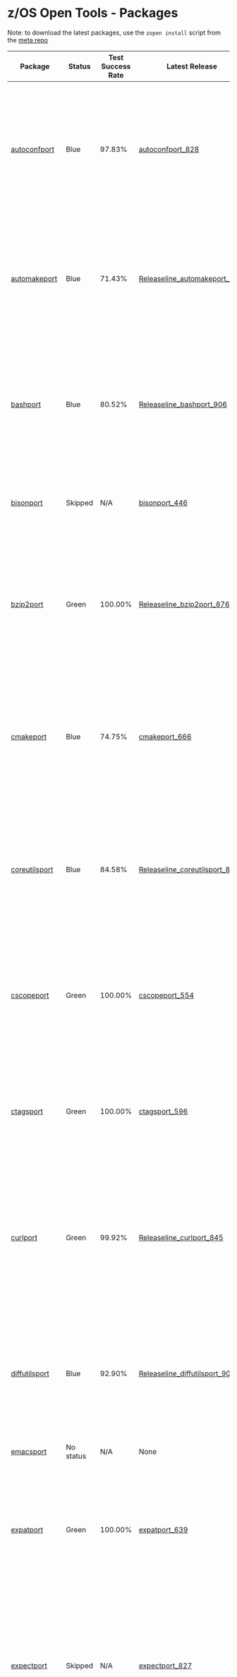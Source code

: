 # z/OS Open Tools - Packages

Note: to download the latest packages, use the `zopen install` script from the [meta repo](https://github.com/ZOSOpenTools/meta)

| Package | Status | Test Success Rate | Latest Release | Description |
|---|---|---|---|---|
| [autoconfport](https://github.com/ZOSOpenTools/autoconfport)|Blue|97.83%| [autoconfport_828](https://github.com/ZOSOpenTools/autoconfport/releases/tag/autoconfport_828)| Autoconf is an extensible package of M4 macros that produce shell scripts to automatically configure software source code packages.<br /><b>Test Status:</b> Blue (586 tests pass out of 599 tests - 97.83% success rate)<br /><b>Runtime Dependencies:</b> No dependencies<br /><b>Build Dependencies:</b> autoconf automake curl git gzip m4 make perl tar texinfo zlib<br /><br /><b>Command to download and install on z/OS (if you have curl)</b> <pre>curl -o autoconf-2.71.20230327_202120.zos.pax.Z -L https://github.com/ZOSOpenTools/autoconfport/releases/download/autoconfport_828/autoconf-2.71.20230327_202120.zos.pax.Z && pax -rf autoconf-2.71.20230327_202120.zos.pax.Z && cd autoconf-2.71 && . ./.env</pre><br /><b>Or use:</b> <pre>zopen install autoconf</pre>
| [automakeport](https://github.com/ZOSOpenTools/automakeport)|Blue|71.43%| [Releaseline_automakeport_894](https://github.com/ZOSOpenTools/automakeport/releases/tag/Releaseline_automakeport_894)| GNU Automake is a tool for automatically generating Makefile.in files compliant with the GNU Coding Standards.<br /><b>Test Status:</b> Blue (5 tests pass out of 7 tests - 71.43% success rate)<br /><b>Runtime Dependencies:</b> No dependencies<br /><b>Build Dependencies:</b> autoconf coreutils curl gawk git gzip help2man m4 make perl tar<br /><br /><b>Command to download and install on z/OS (if you have curl)</b> <pre>curl -o automake-1.16.5.20230410_201813.zos.pax.Z -L https://github.com/ZOSOpenTools/automakeport/releases/download/Releaseline_automakeport_894/automake-1.16.5.20230410_201813.zos.pax.Z && pax -rf automake-1.16.5.20230410_201813.zos.pax.Z && cd automake-1.16.5 && . ./.env</pre><br /><b>Or use:</b> <pre>zopen install automake</pre>
| [bashport](https://github.com/ZOSOpenTools/bashport)|Blue|80.52%| [Releaseline_bashport_906](https://github.com/ZOSOpenTools/bashport/releases/tag/Releaseline_bashport_906)| Bash is the GNU Projects the Bourne Again SHell<br /><b>Test Status:</b> Blue (62 tests pass out of 77 tests - 80.52% success rate)<br /><b>Runtime Dependencies:</b> No dependencies<br /><b>Build Dependencies:</b> coreutils curl diffutils git gzip make ncurses sed tar zoslib<br /><br /><b>Command to download and install on z/OS (if you have curl)</b> <pre>curl -o bash-5.2.15.20230416_201300.zos.pax.Z -L https://github.com/ZOSOpenTools/bashport/releases/download/Releaseline_bashport_906/bash-5.2.15.20230416_201300.zos.pax.Z && pax -rf bash-5.2.15.20230416_201300.zos.pax.Z && cd bash-5.2.15 && . ./.env</pre><br /><b>Or use:</b> <pre>zopen install bash</pre>
| [bisonport](https://github.com/ZOSOpenTools/bisonport)|Skipped| N/A| [bisonport_446](https://github.com/ZOSOpenTools/bisonport/releases/tag/bisonport_446)| Bison is a general-purpose parser generator that converts an annotated context-free grammar into a deterministic LR or generalized LR (GLR) parser.<br /><b>Test Status:</b> Skipped (tests skipped)<br /><b>Command to download and install on z/OS:</b> <pre>pax -rf <(curl -o - -L https://github.com/ZOSOpenTools/bisonport/releases/download/bisonport_446/bison-3.8.20230201_123348.zos.pax.Z) && cd bison-3.8.20230201_123348.zos && . ./.env</pre>
| [bzip2port](https://github.com/ZOSOpenTools/bzip2port)|Green|100.00%| [Releaseline_bzip2port_876](https://github.com/ZOSOpenTools/bzip2port/releases/tag/Releaseline_bzip2port_876)| The bzip2 compression program.<br /><b>Test Status:</b> Green (6 tests pass out of 6 tests - 100.00% success rate)<br /><b>Runtime Dependencies:</b> No dependencies<br /><b>Build Dependencies:</b> curl git gzip make tar zoslib<br /><br /><b>Command to download and install on z/OS (if you have curl)</b> <pre>curl -o bzip2-1.0.8.20230409_213829.zos.pax.Z -L https://github.com/ZOSOpenTools/bzip2port/releases/download/Releaseline_bzip2port_876/bzip2-1.0.8.20230409_213829.zos.pax.Z && pax -rf bzip2-1.0.8.20230409_213829.zos.pax.Z && cd bzip2-1.0.8 && . ./.env</pre><br /><b>Or use:</b> <pre>zopen install bzip2</pre>
| [cmakeport](https://github.com/ZOSOpenTools/cmakeport)|Blue|74.75%| [cmakeport_666](https://github.com/ZOSOpenTools/cmakeport/releases/tag/cmakeport_666)| CMake is used to control the software compilation process using simple platform and compiler independent configuration files, and generate native makefiles.<br /><b>Test Status:</b> Blue (447 tests pass out of 598 tests - 74.75% success rate)<br /><b>Runtime Dependencies:</b> No dependencies<br /><b>Build Dependencies:</b> git make<br /><br /><b>Command to download and install on z/OS (if you have curl)</b> <pre>curl -o CMake-heads.v3.24.2.20230301_161451.zos.pax.Z -L https://github.com/ZOSOpenTools/cmakeport/releases/download/cmakeport_666/CMake-heads.v3.24.2.20230301_161451.zos.pax.Z && pax -rf CMake-heads.v3.24.2.20230301_161451.zos.pax.Z && cd CMake-heads.v3.24.2 && . ./.env</pre><br /><b>Or use:</b> <pre>zopen install cmake</pre>
| [coreutilsport](https://github.com/ZOSOpenTools/coreutilsport)|Blue|84.58%| [Releaseline_coreutilsport_889](https://github.com/ZOSOpenTools/coreutilsport/releases/tag/Releaseline_coreutilsport_889)| The GNU Core Utilities are the basic file, shell and text manipulation utilities of the GNU operating system.<br /><b>Test Status:</b> Blue (384 tests pass out of 454 tests - 84.58% success rate)<br /><b>Runtime Dependencies:</b> No dependencies<br /><b>Build Dependencies:</b> autoconf automake curl diffutils gettext git gzip m4 make perl sed tar zoslib<br /><br /><b>Command to download and install on z/OS (if you have curl)</b> <pre>curl -o coreutils-9.1.20230410_000800.zos.pax.Z -L https://github.com/ZOSOpenTools/coreutilsport/releases/download/Releaseline_coreutilsport_889/coreutils-9.1.20230410_000800.zos.pax.Z && pax -rf coreutils-9.1.20230410_000800.zos.pax.Z && cd coreutils-9.1 && . ./.env</pre><br /><b>Or use:</b> <pre>zopen install coreutils</pre>
| [cscopeport](https://github.com/ZOSOpenTools/cscopeport)|Green|100.00%| [cscopeport_554](https://github.com/ZOSOpenTools/cscopeport/releases/tag/cscopeport_554)| cscope<br /><b>Test Status:</b> Green (1 tests pass out of 1 tests - 100.00% success rate)<br /><b>Runtime Dependencies:</b> No dependencies<br /><b>Build Dependencies:</b> curl flex git gzip make ncurses tar zoslib<br /><br /><b>Command to download and install on z/OS (if you have bash and curl)</b> <pre>pax -rf <(curl -o - -L https://github.com/ZOSOpenTools/cscopeport/releases/download/cscopeport_554/cscope-15.9.20230215_191427.zos.pax.Z) && cd cscope-15.9.zos && . ./.env</pre><br /><b>Or use:</b> <pre>zopen install cscope</pre>
| [ctagsport](https://github.com/ZOSOpenTools/ctagsport)|Green|100.00%| [ctagsport_596](https://github.com/ZOSOpenTools/ctagsport/releases/tag/ctagsport_596)| ctags generates an index (or tag) file of language objects found in source files for programming languages.<br /><b>Test Status:</b> Green (1 tests pass out of 1 tests - 100.00% success rate)<br /><b>Runtime Dependencies:</b> No dependencies<br /><b>Build Dependencies:</b> curl git gzip make tar<br /><br /><b>Command to download and install on z/OS (if you have bash and curl)</b> <pre>pax -rf <(curl -o - -L https://github.com/ZOSOpenTools/ctagsport/releases/download/ctagsport_596/ctags-5.8.20230218_013956.zos.pax.Z) && cd ctags-5.8 && . ./.env</pre><br /><b>Or use:</b> <pre>zopen install ctags</pre>
| [curlport](https://github.com/ZOSOpenTools/curlport)|Green|99.92%| [Releaseline_curlport_845](https://github.com/ZOSOpenTools/curlport/releases/tag/Releaseline_curlport_845)| curl is used in command lines or scripts to transfer data.<br /><b>Test Status:</b> Green (1223 tests pass out of 1224 tests - 99.92% success rate)<br /><b>Runtime Dependencies:</b> No dependencies<br /><b>Build Dependencies:</b> autoconf curl gawk git gzip m4 make openssl perl tar zlib zoslib<br /><br /><b>Command to download and install on z/OS (if you have curl)</b> <pre>curl -o curl-7.88.1.20230402_201508.zos.pax.Z -L https://github.com/ZOSOpenTools/curlport/releases/download/Releaseline_curlport_845/curl-7.88.1.20230402_201508.zos.pax.Z && pax -rf curl-7.88.1.20230402_201508.zos.pax.Z && cd curl-7.88.1 && . ./.env</pre><br /><b>Or use:</b> <pre>zopen install curl</pre>
| [diffutilsport](https://github.com/ZOSOpenTools/diffutilsport)|Blue|92.90%| [Releaseline_diffutilsport_909](https://github.com/ZOSOpenTools/diffutilsport/releases/tag/Releaseline_diffutilsport_909)| GNU Diffutils is a package of several programs related to finding differences between files.<br /><b>Test Status:</b> Blue (144 tests pass out of 155 tests - 92.90% success rate)<br /><b>Runtime Dependencies:</b> No dependencies<br /><b>Build Dependencies:</b> curl git make tar xz zoslib<br /><br /><b>Command to download and install on z/OS (if you have curl)</b> <pre>curl -o diffutils-3.8.20230416_223305.zos.pax.Z -L https://github.com/ZOSOpenTools/diffutilsport/releases/download/Releaseline_diffutilsport_909/diffutils-3.8.20230416_223305.zos.pax.Z && pax -rf diffutils-3.8.20230416_223305.zos.pax.Z && cd diffutils-3.8 && . ./.env</pre><br /><b>Or use:</b> <pre>zopen install diffutils</pre>
| [emacsport](https://github.com/ZOSOpenTools/emacsport)| No status| N/A| None | |
| [expatport](https://github.com/ZOSOpenTools/expatport)|Green|100.00%| [expatport_639](https://github.com/ZOSOpenTools/expatport/releases/tag/expatport_639)| expat description<br /><b>Test Status:</b> Green (2 tests pass out of 2 tests - 100.00% success rate)<br /><b>Runtime Dependencies:</b> No dependencies<br /><b>Build Dependencies:</b> bash coreutils curl git gzip make tar zoslib<br /><br /><b>Command to download and install on z/OS (if you have curl)</b> <pre>curl -o expat-2.4.9.20230223_142046.zos.pax.Z -L https://github.com/ZOSOpenTools/expatport/releases/download/expatport_639/expat-2.4.9.20230223_142046.zos.pax.Z && pax -rf expat-2.4.9.20230223_142046.zos.pax.Z && cd expat-2.4.9 && . ./.env</pre><br /><b>Or use:</b> <pre>zopen install expat</pre>
| [expectport](https://github.com/ZOSOpenTools/expectport)|Skipped| N/A| [expectport_827](https://github.com/ZOSOpenTools/expectport/releases/tag/expectport_827)| Expect is a tool for automating interactive applications such as telnet, ftp, passwd, fsck, rlogin, tip, etc<br /><b>Test Status:</b> Skipped (tests skipped)<br /><b>Runtime Dependencies:</b> tcl<br /><b>Build Dependencies:</b> curl git gzip make tar tcl zoslib<br /><br /><b>Command to download and install on z/OS (if you have curl)</b> <pre>curl -o expect-5.45.4.20230327_232928.zos.pax.Z -L https://github.com/ZOSOpenTools/expectport/releases/download/expectport_827/expect-5.45.4.20230327_232928.zos.pax.Z && pax -rf expect-5.45.4.20230327_232928.zos.pax.Z && cd expect-5.45.4 && . ./.env</pre><br /><b>Or use:</b> <pre>zopen install expect</pre>
| [findutilsport](https://github.com/ZOSOpenTools/findutilsport)|Blue|50.00%| [Releaseline_findutilsport_877](https://github.com/ZOSOpenTools/findutilsport/releases/tag/Releaseline_findutilsport_877)| The GNU Find Utilities are the basic directory searching utilities of the GNU operating system.<br /><b>Test Status:</b> Blue (1 tests pass out of 2 tests - 50.00% success rate)<br /><b>Runtime Dependencies:</b> No dependencies<br /><b>Build Dependencies:</b> curl git make tar xz zoslib<br /><br /><b>Command to download and install on z/OS (if you have curl)</b> <pre>curl -o findutils-4.9.0.20230409_205151.zos.pax.Z -L https://github.com/ZOSOpenTools/findutilsport/releases/download/Releaseline_findutilsport_877/findutils-4.9.0.20230409_205151.zos.pax.Z && pax -rf findutils-4.9.0.20230409_205151.zos.pax.Z && cd findutils-4.9.0 && . ./.env</pre><br /><b>Or use:</b> <pre>zopen install findutils</pre>
| [flexport](https://github.com/ZOSOpenTools/flexport)|Green|100.00%| [flexport_692](https://github.com/ZOSOpenTools/flexport/releases/tag/flexport_692)| a fast lexical analyzer<br /><b>Test Status:</b> Green (110 tests pass out of 110 tests - 100.00% success rate)<br /><b>Runtime Dependencies:</b> No dependencies<br /><b>Build Dependencies:</b> bash coreutils curl diffutils getopt git gzip m4 make tar zoslib<br /><br /><b>Command to download and install on z/OS (if you have curl)</b> <pre>curl -o flex-2.6.4.20230306_184053.zos.pax.Z -L https://github.com/ZOSOpenTools/flexport/releases/download/flexport_692/flex-2.6.4.20230306_184053.zos.pax.Z && pax -rf flex-2.6.4.20230306_184053.zos.pax.Z && cd flex-2.6.4 && . ./.env</pre><br /><b>Or use:</b> <pre>zopen install flex</pre>
| [fzfport](https://github.com/ZOSOpenTools/fzfport)| No status| N/A| None | |
| [gawkport](https://github.com/ZOSOpenTools/gawkport)|Blue|93.11%| [Releaseline_gawkport_907](https://github.com/ZOSOpenTools/gawkport/releases/tag/Releaseline_gawkport_907)| The gawk utility interprets a special-purpose programming language that makes it possible to handle simple data-reformatting jobs with just a few lines of code.<br /><b>Test Status:</b> Blue (554 tests pass out of 595 tests - 93.11% success rate)<br /><b>Runtime Dependencies:</b> No dependencies<br /><b>Build Dependencies:</b> curl diffutils git gzip make tar zoslib<br /><br /><b>Command to download and install on z/OS (if you have curl)</b> <pre>curl -o gawk-5.1.1.20230416_213202.zos.pax.Z -L https://github.com/ZOSOpenTools/gawkport/releases/download/Releaseline_gawkport_907/gawk-5.1.1.20230416_213202.zos.pax.Z && pax -rf gawk-5.1.1.20230416_213202.zos.pax.Z && cd gawk-5.1.1 && . ./.env</pre><br /><b>Or use:</b> <pre>zopen install gawk</pre>
| [gdbmport](https://github.com/ZOSOpenTools/gdbmport)|Green|100.00%| [Releaseline_gdbmport_898](https://github.com/ZOSOpenTools/gdbmport/releases/tag/Releaseline_gdbmport_898)| GNU dbm is a set of database routines that use extendible hashing and works similar to the standard UNIX dbm routines.<br /><b>Test Status:</b> Green (1 tests pass out of 1 tests - 100.00% success rate)<br /><b>Runtime Dependencies:</b> No dependencies<br /><b>Build Dependencies:</b> coreutils git libtool make zoslib<br /><br /><b>Command to download and install on z/OS (if you have curl)</b> <pre>curl -o libgdbm-master.20230411_000933.zos.pax.Z -L https://github.com/ZOSOpenTools/gdbmport/releases/download/Releaseline_gdbmport_898/libgdbm-master.20230411_000933.zos.pax.Z && pax -rf libgdbm-master.20230411_000933.zos.pax.Z && cd libgdbm-master && . ./.env</pre><br /><b>Or use:</b> <pre>zopen install gdbm</pre>
| [getoptport](https://github.com/ZOSOpenTools/getoptport)|Blue|52.17%| [getoptport_517](https://github.com/ZOSOpenTools/getoptport/releases/tag/getoptport_517)| An options parser<br /><b>Test Status:</b> Blue (12 tests pass out of 23 tests - 52.17% success rate)<br /><b>Runtime Dependencies:</b> No dependencies<br /><b>Build Dependencies:</b> coreutils curl diffutils gettext git gzip make tar zoslib<br /><br /><b>Command to download and install on z/OS:</b> <pre>pax -rf <(curl -o - -L https://github.com/ZOSOpenTools/getoptport/releases/download/getoptport_517/getopt-1.1.6.20230210_145444.zos.pax.Z) && cd getopt-1.1.6.20230210_145444.zos && . ./.env</pre><br /><b>Or use:</b> <pre>zopen install getopt</pre>
| [gettextport](https://github.com/ZOSOpenTools/gettextport)|Blue|82.47%| [Releaseline_gettextport_902](https://github.com/ZOSOpenTools/gettextport/releases/tag/Releaseline_gettextport_902)| gettext is an internationalization and localization system commonly used for writing multilingual programs on Unix-like computer operating systems.<br /><b>Test Status:</b> Blue (367 tests pass out of 445 tests - 82.47% success rate)<br /><b>Runtime Dependencies:</b> No dependencies<br /><b>Build Dependencies:</b> autoconf automake coreutils curl git gzip m4 make ncurses perl tar zoslib<br /><br /><b>Command to download and install on z/OS (if you have curl)</b> <pre>curl -o gettext-0.21.20230411_002621.zos.pax.Z -L https://github.com/ZOSOpenTools/gettextport/releases/download/Releaseline_gettextport_902/gettext-0.21.20230411_002621.zos.pax.Z && pax -rf gettext-0.21.20230411_002621.zos.pax.Z && cd gettext-0.21 && . ./.env</pre><br /><b>Or use:</b> <pre>zopen install gettext</pre>
| [gitport](https://github.com/ZOSOpenTools/gitport)|Blue|96.70%| [Releaseline_gitport_891](https://github.com/ZOSOpenTools/gitport/releases/tag/Releaseline_gitport_891)| git description<br /><b>Test Status:</b> Blue (88 tests pass out of 91 tests - 96.70% success rate)<br /><b>Runtime Dependencies:</b> bash less ncurses perl<br /><b>Build Dependencies:</b> autoconf automake bash coreutils curl diffutils expat gettext git gzip help2man libpcre m4 make ncurses openssl perl sed tar texinfo xz zlib zoslib<br /><br /><b>Command to download and install on z/OS (if you have curl)</b> <pre>curl -o git-2.39.2.20230410_075521.zos.pax.Z -L https://github.com/ZOSOpenTools/gitport/releases/download/Releaseline_gitport_891/git-2.39.2.20230410_075521.zos.pax.Z && pax -rf git-2.39.2.20230410_075521.zos.pax.Z && cd git-2.39.2 && . ./.env</pre><br /><b>Or use:</b> <pre>zopen install git</pre>
| [gnulibport](https://github.com/ZOSOpenTools/gnulibport)|Green|100.00%| [gnulibport_668](https://github.com/ZOSOpenTools/gnulibport/releases/tag/gnulibport_668)| Gnulib is a central location for common GNU code, intended to be shared among GNU packages.<br /><b>Test Status:</b> Green (1 tests pass out of 1 tests - 100.00% success rate)<br /><b>Runtime Dependencies:</b> No dependencies<br /><b>Build Dependencies:</b> autoconf automake coreutils curl diffutils findutils git grep m4 make perl<br /><br /><b>Command to download and install on z/OS (if you have curl)</b> <pre>curl -o gnulib-master.20230302_204906.zos.pax.Z -L https://github.com/ZOSOpenTools/gnulibport/releases/download/gnulibport_668/gnulib-master.20230302_204906.zos.pax.Z && pax -rf gnulib-master.20230302_204906.zos.pax.Z && cd gnulib-master && . ./.env</pre><br /><b>Or use:</b> <pre>zopen install gnulib</pre>
| [gperfport](https://github.com/ZOSOpenTools/gperfport)|Green|100.00%| [Releaseline_gperfport_900](https://github.com/ZOSOpenTools/gperfport/releases/tag/Releaseline_gperfport_900)| GNU gperf is a tool which generates perfect hash functions.<br /><b>Test Status:</b> Green (23 tests pass out of 23 tests - 100.00% success rate)<br /><b>Runtime Dependencies:</b> No dependencies<br /><b>Build Dependencies:</b> curl git gzip make tar zoslib<br /><br /><b>Command to download and install on z/OS (if you have curl)</b> <pre>curl -o gperf-3.1.20230411_084214.zos.pax.Z -L https://github.com/ZOSOpenTools/gperfport/releases/download/Releaseline_gperfport_900/gperf-3.1.20230411_084214.zos.pax.Z && pax -rf gperf-3.1.20230411_084214.zos.pax.Z && cd gperf-3.1 && . ./.env</pre><br /><b>Or use:</b> <pre>zopen install gperf</pre>
| [grepport](https://github.com/ZOSOpenTools/grepport)|Blue|94.21%| [Releaseline_grepport_883](https://github.com/ZOSOpenTools/grepport/releases/tag/Releaseline_grepport_883)| Grep searches one or more input files for lines containing a match to a specified pattern. By default, Grep outputs the matching lines.<br /><b>Test Status:</b> Blue (114 tests pass out of 121 tests - 94.21% success rate)<br /><b>Runtime Dependencies:</b> No dependencies<br /><b>Build Dependencies:</b> coreutils curl diffutils findutils git gzip make tar zoslib<br /><br /><b>Command to download and install on z/OS (if you have curl)</b> <pre>curl -o grep-3.8.20230410_001927.zos.pax.Z -L https://github.com/ZOSOpenTools/grepport/releases/download/Releaseline_grepport_883/grep-3.8.20230410_001927.zos.pax.Z && pax -rf grep-3.8.20230410_001927.zos.pax.Z && cd grep-3.8 && . ./.env</pre><br /><b>Or use:</b> <pre>zopen install grep</pre>
| [groffport](https://github.com/ZOSOpenTools/groffport)|Green|100.00%| [Releaseline_groffport_896](https://github.com/ZOSOpenTools/groffport/releases/tag/Releaseline_groffport_896)| Typesetting library<br /><b>Test Status:</b> Green (2 tests pass out of 2 tests - 100.00% success rate)<br /><b>Runtime Dependencies:</b> No dependencies<br /><b>Build Dependencies:</b> coreutils curl diffutils git gzip m4 make perl sed tar texinfo zoslib<br /><br /><b>Command to download and install on z/OS (if you have curl)</b> <pre>curl -o groff-1.22.4.20230410_232016.zos.pax.Z -L https://github.com/ZOSOpenTools/groffport/releases/download/Releaseline_groffport_896/groff-1.22.4.20230410_232016.zos.pax.Z && pax -rf groff-1.22.4.20230410_232016.zos.pax.Z && cd groff-1.22.4 && . ./.env</pre><br /><b>Or use:</b> <pre>zopen install groff</pre>
| [gzipport](https://github.com/ZOSOpenTools/gzipport)|Blue|76.00%| [Releaseline_gzipport_887](https://github.com/ZOSOpenTools/gzipport/releases/tag/Releaseline_gzipport_887)| gzip is a file format and a software application used for file compression and decompression.<br /><b>Test Status:</b> Blue (19 tests pass out of 25 tests - 76.00% success rate)<br /><b>Runtime Dependencies:</b> No dependencies<br /><b>Build Dependencies:</b> coreutils curl gawk git m4 make tar xz zoslib<br /><br /><b>Command to download and install on z/OS (if you have curl)</b> <pre>curl -o gzip-1.12.20230410_060430.zos.pax.Z -L https://github.com/ZOSOpenTools/gzipport/releases/download/Releaseline_gzipport_887/gzip-1.12.20230410_060430.zos.pax.Z && pax -rf gzip-1.12.20230410_060430.zos.pax.Z && cd gzip-1.12 && . ./.env</pre><br /><b>Or use:</b> <pre>zopen install gzip</pre>
| [helloport](https://github.com/ZOSOpenTools/helloport)|Green|100.00%| [helloport_831](https://github.com/ZOSOpenTools/helloport/releases/tag/helloport_831)| The GNU Hello program produces a familiar, friendly greeting.<br /><b>Test Status:</b> Green (5 tests pass out of 5 tests - 100.00% success rate)<br /><b>Runtime Dependencies:</b> No dependencies<br /><b>Build Dependencies:</b> autoconf automake coreutils curl gettext git gperf gzip help2man libtool m4 make perl tar texinfo wget zoslib<br /><br /><b>Command to download and install on z/OS (if you have curl)</b> <pre>curl -o hello-master.20230328_162636.zos.pax.Z -L https://github.com/ZOSOpenTools/helloport/releases/download/helloport_831/hello-master.20230328_162636.zos.pax.Z && pax -rf hello-master.20230328_162636.zos.pax.Z && cd hello-master && . ./.env</pre><br /><b>Or use:</b> <pre>zopen install hello</pre>
| [help2manport](https://github.com/ZOSOpenTools/help2manport)|Green|100.00%| [Releaseline_help2manport_893](https://github.com/ZOSOpenTools/help2manport/releases/tag/Releaseline_help2manport_893)| help2man is a tool for automatically generating simple manual pages from program output.<br /><b>Test Status:</b> Green (1 tests pass out of 1 tests - 100.00% success rate)<br /><b>Runtime Dependencies:</b> No dependencies<br /><b>Build Dependencies:</b> autoconf curl git m4 make perl tar xz<br /><br /><b>Command to download and install on z/OS (if you have curl)</b> <pre>curl -o help2man-1.49.2.20230410_201306.zos.pax.Z -L https://github.com/ZOSOpenTools/help2manport/releases/download/Releaseline_help2manport_893/help2man-1.49.2.20230410_201306.zos.pax.Z && pax -rf help2man-1.49.2.20230410_201306.zos.pax.Z && cd help2man-1.49.2 && . ./.env</pre><br /><b>Or use:</b> <pre>zopen install help2man</pre>
| [htopport](https://github.com/ZOSOpenTools/htopport)| No status| N/A| None | |
| [jqport](https://github.com/ZOSOpenTools/jqport)|Blue|57.14%| [Releaseline_jqport_908](https://github.com/ZOSOpenTools/jqport/releases/tag/Releaseline_jqport_908)| a lightweight and flexible command-line JSON processor.<br /><b>Test Status:</b> Blue (4 tests pass out of 7 tests - 57.14% success rate)<br /><b>Runtime Dependencies:</b> No dependencies<br /><b>Build Dependencies:</b> coreutils curl git gzip make tar zoslib<br /><br /><b>Command to download and install on z/OS (if you have curl)</b> <pre>curl -o jq-1.6.20230416_215642.zos.pax.Z -L https://github.com/ZOSOpenTools/jqport/releases/download/Releaseline_jqport_908/jq-1.6.20230416_215642.zos.pax.Z && pax -rf jq-1.6.20230416_215642.zos.pax.Z && cd jq-1.6 && . ./.env</pre><br /><b>Or use:</b> <pre>zopen install jq</pre>
| [lessport](https://github.com/ZOSOpenTools/lessport)|Green|100.00%| [Releaseline_lessport_878](https://github.com/ZOSOpenTools/lessport/releases/tag/Releaseline_lessport_878)| The less terminal pager program.<br /><b>Test Status:</b> Green (1 tests pass out of 1 tests - 100.00% success rate)<br /><b>Runtime Dependencies:</b> No dependencies<br /><b>Build Dependencies:</b> curl git gzip make ncurses tar zoslib<br /><br /><b>Command to download and install on z/OS (if you have curl)</b> <pre>curl -o less-608.20230409_214133.zos.pax.Z -L https://github.com/ZOSOpenTools/lessport/releases/download/Releaseline_lessport_878/less-608.20230409_214133.zos.pax.Z && pax -rf less-608.20230409_214133.zos.pax.Z && cd less-608 && . ./.env</pre><br /><b>Or use:</b> <pre>zopen install less</pre>
| [libiconvport](https://github.com/ZOSOpenTools/libiconvport)|Blue|99.49%| [Releaseline_libiconvport_873](https://github.com/ZOSOpenTools/libiconvport/releases/tag/Releaseline_libiconvport_873)| GNU libiconv provides an implementation of the iconv() function and the iconv program for character set conversion. <br /><b>Test Status:</b> Blue (197 tests pass out of 198 tests - 99.49% success rate)<br /><b>Runtime Dependencies:</b> No dependencies<br /><b>Build Dependencies:</b> autoconf automake coreutils diffutils findutils gettext git gperf groff m4 make perl sed<br /><br /><b>Command to download and install on z/OS (if you have curl)</b> <pre>curl -o libiconv-master.20230406_192456.zos.pax.Z -L https://github.com/ZOSOpenTools/libiconvport/releases/download/Releaseline_libiconvport_873/libiconv-master.20230406_192456.zos.pax.Z && pax -rf libiconv-master.20230406_192456.zos.pax.Z && cd libiconv-master && . ./.env</pre><br /><b>Or use:</b> <pre>zopen install libiconv</pre>
| [libpcreport](https://github.com/ZOSOpenTools/libpcreport)|Blue|66.67%| [libpcreport_746](https://github.com/ZOSOpenTools/libpcreport/releases/tag/libpcreport_746)| Perl Compatible Regular Expressions<br /><b>Test Status:</b> Blue (2 tests pass out of 3 tests - 66.67% success rate)<br /><b>Runtime Dependencies:</b> No dependencies<br /><b>Build Dependencies:</b> coreutils curl diffutils git grep gzip make tar zoslib<br /><br /><b>Command to download and install on z/OS (if you have curl)</b> <pre>curl -o pcre2-10.42.20230313_115628.zos.pax.Z -L https://github.com/ZOSOpenTools/libpcreport/releases/download/libpcreport_746/pcre2-10.42.20230313_115628.zos.pax.Z && pax -rf pcre2-10.42.20230313_115628.zos.pax.Z && cd pcre2-10.42 && . ./.env</pre><br /><b>Or use:</b> <pre>zopen install libpcre</pre>
| [libpipelineport](https://github.com/ZOSOpenTools/libpipelineport)|Green|100.00%| [Releaseline_libpipelineport_895](https://github.com/ZOSOpenTools/libpipelineport/releases/tag/Releaseline_libpipelineport_895)| libpipeline is a C library for setting up and running pipelines of processes, without needing to involve shell command-line parsing which is often error-prone and insecure<br /><b>Test Status:</b> Green (1 tests pass out of 1 tests - 100.00% success rate)<br /><b>Runtime Dependencies:</b> No dependencies<br /><b>Build Dependencies:</b> curl git gzip make tar zoslib<br /><br /><b>Command to download and install on z/OS (if you have curl)</b> <pre>curl -o libpipeline-1.5.6.20230410_223703.zos.pax.Z -L https://github.com/ZOSOpenTools/libpipelineport/releases/download/Releaseline_libpipelineport_895/libpipeline-1.5.6.20230410_223703.zos.pax.Z && pax -rf libpipeline-1.5.6.20230410_223703.zos.pax.Z && cd libpipeline-1.5.6 && . ./.env</pre><br /><b>Or use:</b> <pre>zopen install libpipeline</pre>
| [libtoolport](https://github.com/ZOSOpenTools/libtoolport)|Blue|80.61%| [libtoolport_798](https://github.com/ZOSOpenTools/libtoolport/releases/tag/libtoolport_798)| GNU Libtool is a generic library support script that hides the complexity of using shared libraries behind a consistent, portable interface.<br /><b>Test Status:</b> Blue (79 tests pass out of 98 tests - 80.61% success rate)<br /><b>Runtime Dependencies:</b> No dependencies<br /><b>Build Dependencies:</b> autoconf coreutils curl git gzip m4 make perl tar zoslib<br /><br /><b>Command to download and install on z/OS (if you have curl)</b> <pre>curl -o libtool-2.4.20230322_131750.zos.pax.Z -L https://github.com/ZOSOpenTools/libtoolport/releases/download/libtoolport_798/libtool-2.4.20230322_131750.zos.pax.Z && pax -rf libtool-2.4.20230322_131750.zos.pax.Z && cd libtool-2.4 && . ./.env</pre><br /><b>Or use:</b> <pre>zopen install libtool</pre>
| [libxml2port](https://github.com/ZOSOpenTools/libxml2port)|Green|99.93%| [libxml2port_758](https://github.com/ZOSOpenTools/libxml2port/releases/tag/libxml2port_758)| The XML C parser and toolkit of Gnome<br /><b>Test Status:</b> Green (2735 tests pass out of 2737 tests - 99.93% success rate)<br /><b>Runtime Dependencies:</b> No dependencies<br /><b>Build Dependencies:</b> bash coreutils curl diffutils findutils git gzip libiconv make sed tar zoslib<br /><br /><b>Command to download and install on z/OS (if you have curl)</b> <pre>curl -o libxml2-2.9.12.20230314_142032.zos.pax.Z -L https://github.com/ZOSOpenTools/libxml2port/releases/download/libxml2port_758/libxml2-2.9.12.20230314_142032.zos.pax.Z && pax -rf libxml2-2.9.12.20230314_142032.zos.pax.Z && cd libxml2-2.9.12 && . ./.env</pre><br /><b>Or use:</b> <pre>zopen install libxml2</pre>
| [libxsltport](https://github.com/ZOSOpenTools/libxsltport)|Green|100.00%| [libxsltport_547](https://github.com/ZOSOpenTools/libxsltport/releases/tag/libxsltport_547)| libxslt is the XSLT C library<br /><b>Test Status:</b> Green (1 tests pass out of 1 tests - 100.00% success rate)<br /><b>Runtime Dependencies:</b> No dependencies<br /><b>Build Dependencies:</b> curl diffutils git grep libxml2 make sed tar xz zoslib<br /><br /><b>Command to download and install on z/OS (if you have bash and curl)</b> <pre>pax -rf <(curl -o - -L https://github.com/ZOSOpenTools/libxsltport/releases/download/libxsltport_547/libxslt-1.1.37.20230215_135218.zos.pax.Z) && cd libxslt-1.1.37.zos && . ./.env</pre><br /><b>Or use:</b> <pre>zopen install libxslt</pre>
| [luaport](https://github.com/ZOSOpenTools/luaport)|Green|100.00%| [luaport_669](https://github.com/ZOSOpenTools/luaport/releases/tag/luaport_669)| Lua interpreter<br /><b>Test Status:</b> Green (1 tests pass out of 1 tests - 100.00% success rate)<br /><b>Runtime Dependencies:</b> No dependencies<br /><b>Build Dependencies:</b> coreutils curl git gzip make tar zoslib<br /><br /><b>Command to download and install on z/OS (if you have curl)</b> <pre>curl -o lua-5.1.5.20230302_224306.zos.pax.Z -L https://github.com/ZOSOpenTools/luaport/releases/download/luaport_669/lua-5.1.5.20230302_224306.zos.pax.Z && pax -rf lua-5.1.5.20230302_224306.zos.pax.Z && cd lua-5.1.5 && . ./.env</pre><br /><b>Or use:</b> <pre>zopen install lua</pre>
| [lynxport](https://github.com/ZOSOpenTools/lynxport)|Green|100.00%| [lynxport_835](https://github.com/ZOSOpenTools/lynxport/releases/tag/lynxport_835)| A command browser<br /><b>Test Status:</b> Green (1 tests pass out of 1 tests - 100.00% success rate)<br /><b>Runtime Dependencies:</b> No dependencies<br /><b>Build Dependencies:</b> curl git gzip make ncurses openssl tar zlib zoslib<br /><br /><b>Command to download and install on z/OS (if you have curl)</b> <pre>curl -o lynx-2.8.9.20230328_204443.zos.pax.Z -L https://github.com/ZOSOpenTools/lynxport/releases/download/lynxport_835/lynx-2.8.9.20230328_204443.zos.pax.Z && pax -rf lynx-2.8.9.20230328_204443.zos.pax.Z && cd lynx-2.8.9 && . ./.env</pre><br /><b>Or use:</b> <pre>zopen install lynx</pre>
| [lz4port](https://github.com/ZOSOpenTools/lz4port)|Green|100.00%| [lz4port_431](https://github.com/ZOSOpenTools/lz4port/releases/tag/lz4port_431)| LZ4 is a lossless data compression algorithm that is focused on compression and decompression speed.<br /><b>Test Status:</b> Green (1 tests pass out of 1 tests - 100.00% success rate)<br /><b>Command to download and install on z/OS:</b> <pre>pax -rf <(curl -o - -L https://github.com/ZOSOpenTools/lz4port/releases/download/lz4port_431/lz4-1.9.3.20230125_172223.zos.pax.Z) && cd lz4-1.9.3.20230125_172223.zos && . ./.env</pre>
| [m4port](https://github.com/ZOSOpenTools/m4port)|Blue|98.31%| [m4port_637](https://github.com/ZOSOpenTools/m4port/releases/tag/m4port_637)| M4 is an implementation of the traditional Unix macro processor.<br /><b>Test Status:</b> Blue (233 tests pass out of 237 tests - 98.31% success rate)<br /><b>Runtime Dependencies:</b> No dependencies<br /><b>Build Dependencies:</b> autoconf curl gettext git gzip m4 make tar texinfo<br /><br /><b>Command to download and install on z/OS (if you have curl)</b> <pre>curl -o m4-1.4.19.20230223_090140.zos.pax.Z -L https://github.com/ZOSOpenTools/m4port/releases/download/m4port_637/m4-1.4.19.20230223_090140.zos.pax.Z && pax -rf m4-1.4.19.20230223_090140.zos.pax.Z && cd m4-1.4.19 && . ./.env</pre><br /><b>Or use:</b> <pre>zopen install m4</pre>
| [makeport](https://github.com/ZOSOpenTools/makeport)|Green|100.00%| [makeport_647](https://github.com/ZOSOpenTools/makeport/releases/tag/makeport_647)| GNU Make is a tool which controls the generation of executables and other non-source files of a program from program source files.<br /><b>Test Status:</b> Green (1398 tests pass out of 1398 tests - 100.00% success rate)<br /><b>Runtime Dependencies:</b> No dependencies<br /><b>Build Dependencies:</b> curl git gzip m4 make perl tar zoslib<br /><br /><b>Command to download and install on z/OS (if you have curl)</b> <pre>curl -o make-4.4.0.90.20230226_203241.zos.pax.Z -L https://github.com/ZOSOpenTools/makeport/releases/download/makeport_647/make-4.4.0.90.20230226_203241.zos.pax.Z && pax -rf make-4.4.0.90.20230226_203241.zos.pax.Z && cd make-4.4.0.90 && . ./.env</pre><br /><b>Or use:</b> <pre>zopen install make</pre>
| [man-dbport](https://github.com/ZOSOpenTools/man-dbport)|Blue|96.77%| [Releaseline_man-dbport_842](https://github.com/ZOSOpenTools/man-dbport/releases/tag/Releaseline_man-dbport_842)| man utility<br /><b>Test Status:</b> Blue (30 tests pass out of 31 tests - 96.77% success rate)<br /><b>Runtime Dependencies:</b> groff less libiconv ncurses<br /><b>Build Dependencies:</b> autoconf automake coreutils curl diffutils gdbm gettext git grep groff gzip less libiconv libpipeline libtool m4 make ncurses perl sed tar wget xz zoslib<br /><br /><b>Command to download and install on z/OS (if you have curl)</b> <pre>curl -o man-db-2.10.2.20230331_151330.zos.pax.Z -L https://github.com/ZOSOpenTools/man-dbport/releases/download/Releaseline_man-dbport_842/man-db-2.10.2.20230331_151330.zos.pax.Z && pax -rf man-db-2.10.2.20230331_151330.zos.pax.Z && cd man-db-2.10.2 && . ./.env</pre><br /><b>Or use:</b> <pre>zopen install man-db</pre>
| [metaport](https://github.com/ZOSOpenTools/metaport)|Green|100.00%| [Releaseline_metaport_884](https://github.com/ZOSOpenTools/metaport/releases/tag/Releaseline_metaport_884)| A set of utilities for z/OS Open Tools<br /><b>Test Status:</b> Green (1 tests pass out of 1 tests - 100.00% success rate)<br /><b>Runtime Dependencies:</b> No dependencies<br /><b>Build Dependencies:</b> git<br /><br /><b>Command to download and install on z/OS (if you have curl)</b> <pre>curl -o meta-main.20230410_020255.zos.pax.Z -L https://github.com/ZOSOpenTools/metaport/releases/download/Releaseline_metaport_884/meta-main.20230410_020255.zos.pax.Z && pax -rf meta-main.20230410_020255.zos.pax.Z && cd meta-main && . ./.env</pre><br /><b>Or use:</b> <pre>zopen install meta</pre>
| [nanoport](https://github.com/ZOSOpenTools/nanoport)|Skipped| N/A| [nanoport_556](https://github.com/ZOSOpenTools/nanoport/releases/tag/nanoport_556)| GNU nano is a text editor for Unix-like operating systems<br /><b>Test Status:</b> Skipped (tests skipped)<br /><b>Runtime Dependencies:</b> No dependencies<br /><b>Build Dependencies:</b> autoconf automake curl gettext git gzip make ncurses tar zoslib<br /><br /><b>Command to download and install on z/OS (if you have bash and curl)</b> <pre>pax -rf <(curl -o - -L https://github.com/ZOSOpenTools/nanoport/releases/download/nanoport_556/nano-7.0.20230215_192223.zos.pax.Z) && cd nano-7.0.zos && . ./.env</pre><br /><b>Or use:</b> <pre>zopen install nano</pre>
| [ncduport](https://github.com/ZOSOpenTools/ncduport)|Skipped| N/A| [ncduport_555](https://github.com/ZOSOpenTools/ncduport/releases/tag/ncduport_555)| Ncdu is a disk usage analyzer with an ncurses interface<br /><b>Test Status:</b> Skipped (tests skipped)<br /><b>Runtime Dependencies:</b> No dependencies<br /><b>Build Dependencies:</b> curl git gzip make ncurses tar zoslib<br /><br /><b>Command to download and install on z/OS (if you have bash and curl)</b> <pre>pax -rf <(curl -o - -L https://github.com/ZOSOpenTools/ncduport/releases/download/ncduport_555/ncdu-1.17.20230215_191851.zos.pax.Z) && cd ncdu-1.17.zos && . ./.env</pre><br /><b>Or use:</b> <pre>zopen install ncdu</pre>
| [ncursesport](https://github.com/ZOSOpenTools/ncursesport)|Green|100.00%| [Releaseline_ncursesport_879](https://github.com/ZOSOpenTools/ncursesport/releases/tag/Releaseline_ncursesport_879)| terminal emulation<br /><b>Test Status:</b> Green (1 tests pass out of 1 tests - 100.00% success rate)<br /><b>Runtime Dependencies:</b> No dependencies<br /><b>Build Dependencies:</b> coreutils curl gawk git gzip make sed tar<br /><br /><b>Command to download and install on z/OS (if you have curl)</b> <pre>curl -o ncurses-6.3.20230409_214829.zos.pax.Z -L https://github.com/ZOSOpenTools/ncursesport/releases/download/Releaseline_ncursesport_879/ncurses-6.3.20230409_214829.zos.pax.Z && pax -rf ncurses-6.3.20230409_214829.zos.pax.Z && cd ncurses-6.3 && . ./.env</pre><br /><b>Or use:</b> <pre>zopen install ncurses</pre>
| [neovimport](https://github.com/ZOSOpenTools/neovimport)| No status| N/A| None | |
| [ninjaport](https://github.com/ZOSOpenTools/ninjaport)|Blue|98.19%| [ninjaport_599](https://github.com/ZOSOpenTools/ninjaport/releases/tag/ninjaport_599)| Ninja is a small build system with a focus on speed.<br /><b>Test Status:</b> Blue (379 tests pass out of 386 tests - 98.19% success rate)<br /><b>Runtime Dependencies:</b> No dependencies<br /><b>Build Dependencies:</b> cmake git make zoslib<br /><br /><b>Command to download and install on z/OS (if you have bash and curl)</b> <pre>pax -rf <(curl -o - -L https://github.com/ZOSOpenTools/ninjaport/releases/download/ninjaport_599/ninja-master.20230218_020517.zos.pax.Z) && cd ninja-master && . ./.env</pre><br /><b>Or use:</b> <pre>zopen install ninja</pre>
| [opensslport](https://github.com/ZOSOpenTools/opensslport)|Blue|90.48%| [Releaseline_opensslport_899](https://github.com/ZOSOpenTools/opensslport/releases/tag/Releaseline_opensslport_899)| OpenSSL is a software library for applications that secure communications over computer networks against eavesdropping or need to identify the party at the other end.<br /><b>Test Status:</b> Blue (114 tests pass out of 126 tests - 90.48% success rate)<br /><b>Runtime Dependencies:</b> No dependencies<br /><b>Build Dependencies:</b> curl git gzip m4 make perl tar zoslib<br /><br /><b>Command to download and install on z/OS (if you have curl)</b> <pre>curl -o openssl-1.1.1s.20230411_064643.zos.pax.Z -L https://github.com/ZOSOpenTools/opensslport/releases/download/Releaseline_opensslport_899/openssl-1.1.1s.20230411_064643.zos.pax.Z && pax -rf openssl-1.1.1s.20230411_064643.zos.pax.Z && cd openssl-1.1.1s && . ./.env</pre><br /><b>Or use:</b> <pre>zopen install openssl</pre>
| [patchport](https://github.com/ZOSOpenTools/patchport)|Blue|91.18%| [patchport_781](https://github.com/ZOSOpenTools/patchport/releases/tag/patchport_781)| Patch takes a patch file containing a difference listing produced by the diff program and applies those differences to one or more original files, producing patched versions.<br /><b>Test Status:</b> Blue (31 tests pass out of 34 tests - 91.18% success rate)<br /><b>Runtime Dependencies:</b> No dependencies<br /><b>Build Dependencies:</b> coreutils curl git gzip make tar zoslib<br /><br /><b>Command to download and install on z/OS (if you have curl)</b> <pre>curl -o patch-2.7.20230320_110736.zos.pax.Z -L https://github.com/ZOSOpenTools/patchport/releases/download/patchport_781/patch-2.7.20230320_110736.zos.pax.Z && pax -rf patch-2.7.20230320_110736.zos.pax.Z && cd patch-2.7 && . ./.env</pre><br /><b>Or use:</b> <pre>zopen install patch</pre>
| [perlport](https://github.com/ZOSOpenTools/perlport)|Blue|99.16%| [Releaseline_perlport_904](https://github.com/ZOSOpenTools/perlport/releases/tag/Releaseline_perlport_904)| Perl is a family of two high-level, general-purpose, interpreted, dynamic programming languages.<br /><b>Test Status:</b> Blue (2467 tests pass out of 2488 tests - 99.16% success rate)<br /><b>Runtime Dependencies:</b> No dependencies<br /><b>Build Dependencies:</b> git make sed zoslib<br /><br /><b>Command to download and install on z/OS (if you have curl)</b> <pre>curl -o perl5-blead.20230414_163403.zos.pax.Z -L https://github.com/ZOSOpenTools/perlport/releases/download/Releaseline_perlport_904/perl5-blead.20230414_163403.zos.pax.Z && pax -rf perl5-blead.20230414_163403.zos.pax.Z && cd perl5-blead && . ./.env</pre><br /><b>Or use:</b> <pre>zopen install perl</pre>
| [phpport](https://github.com/ZOSOpenTools/phpport)| No status| N/A| None | |
| [pkg-configport](https://github.com/ZOSOpenTools/pkg-configport)| No status| N/A| None | |
| [re2cport](https://github.com/ZOSOpenTools/re2cport)|Blue|80.00%| [Releaseline_re2cport_901](https://github.com/ZOSOpenTools/re2cport/releases/tag/Releaseline_re2cport_901)| re2c is a free and open-source lexer generator for C/C++, Go and Rust.<br /><b>Test Status:</b> Blue (4 tests pass out of 5 tests - 80.00% success rate)<br /><b>Runtime Dependencies:</b> No dependencies<br /><b>Build Dependencies:</b> coreutils curl diffutils findutils git make tar xz zoslib<br /><br /><b>Command to download and install on z/OS (if you have curl)</b> <pre>curl -o re2c-3.0.20230411_085402.zos.pax.Z -L https://github.com/ZOSOpenTools/re2cport/releases/download/Releaseline_re2cport_901/re2c-3.0.20230411_085402.zos.pax.Z && pax -rf re2c-3.0.20230411_085402.zos.pax.Z && cd re2c-3.0 && . ./.env</pre><br /><b>Or use:</b> <pre>zopen install re2c</pre>
| [rsyncport](https://github.com/ZOSOpenTools/rsyncport)|Blue|88.64%| [rsyncport_757](https://github.com/ZOSOpenTools/rsyncport/releases/tag/rsyncport_757)| rsync is a utility for efficiently transferring and synchronizing files between a computer and a storage drive and across networked computers by comparing the modification times and sizes of files.<br /><b>Test Status:</b> Blue (39 tests pass out of 44 tests - 88.64% success rate)<br /><b>Runtime Dependencies:</b> No dependencies<br /><b>Build Dependencies:</b> autoconf automake curl gawk git gzip lz4 m4 make openssl perl xxhash zoslib zstd<br /><br /><b>Command to download and install on z/OS (if you have curl)</b> <pre>curl -o rsync-master.20230314_135503.zos.pax.Z -L https://github.com/ZOSOpenTools/rsyncport/releases/download/rsyncport_757/rsync-master.20230314_135503.zos.pax.Z && pax -rf rsync-master.20230314_135503.zos.pax.Z && cd rsync-master && . ./.env</pre><br /><b>Or use:</b> <pre>zopen install rsync</pre>
| [screenport](https://github.com/ZOSOpenTools/screenport)|Skipped| N/A| [screenport_592](https://github.com/ZOSOpenTools/screenport/releases/tag/screenport_592)| GNU Screen<br /><b>Test Status:</b> Skipped (tests skipped)<br /><b>Runtime Dependencies:</b> No dependencies<br /><b>Build Dependencies:</b> autoconf automake curl git gzip m4 make ncurses perl tar zoslib<br /><br /><b>Command to download and install on z/OS (if you have bash and curl)</b> <pre>pax -rf <(curl -o - -L https://github.com/ZOSOpenTools/screenport/releases/download/screenport_592/screen-4.9.0.20230218_001637.zos.pax.Z) && cd screen-4.9.0 && . ./.env</pre><br /><b>Or use:</b> <pre>zopen install screen</pre>
| [sedport](https://github.com/ZOSOpenTools/sedport)|Blue|84.48%| [Releaseline_sedport_882](https://github.com/ZOSOpenTools/sedport/releases/tag/Releaseline_sedport_882)| sed (stream editor) is a non-interactive command-line text editor<br /><b>Test Status:</b> Blue (49 tests pass out of 58 tests - 84.48% success rate)<br /><b>Runtime Dependencies:</b> No dependencies<br /><b>Build Dependencies:</b> autoconf automake coreutils curl git gzip m4 make perl rsync tar texinfo wget zoslib<br /><br /><b>Command to download and install on z/OS (if you have curl)</b> <pre>curl -o sed-4.8.20230409_232013.zos.pax.Z -L https://github.com/ZOSOpenTools/sedport/releases/download/Releaseline_sedport_882/sed-4.8.20230409_232013.zos.pax.Z && pax -rf sed-4.8.20230409_232013.zos.pax.Z && cd sed-4.8 && . ./.env</pre><br /><b>Or use:</b> <pre>zopen install sed</pre>
| [shufport](https://github.com/ZOSOpenTools/shufport)| No status| N/A| None | |
| [sqliteport](https://github.com/ZOSOpenTools/sqliteport)|Skipped| N/A| [sqliteport_598](https://github.com/ZOSOpenTools/sqliteport/releases/tag/sqliteport_598)| sqlite is a database engine<br /><b>Test Status:</b> Skipped (tests skipped)<br /><b>Runtime Dependencies:</b> No dependencies<br /><b>Build Dependencies:</b> curl git gzip make tar zoslib<br /><br /><b>Command to download and install on z/OS (if you have bash and curl)</b> <pre>pax -rf <(curl -o - -L https://github.com/ZOSOpenTools/sqliteport/releases/download/sqliteport_598/sqlite-autoconf-3400000.20230218_014114.zos.pax.Z) && cd sqlite-autoconf-3400000 && . ./.env</pre><br /><b>Or use:</b> <pre>zopen install sqlite</pre>
| [sshpassport](https://github.com/ZOSOpenTools/sshpassport)| No status| N/A| None | |
| [sudoport](https://github.com/ZOSOpenTools/sudoport)| No status| N/A| None | |
| [tarport](https://github.com/ZOSOpenTools/tarport)|Blue|92.68%| [Releaseline_tarport_905](https://github.com/ZOSOpenTools/tarport/releases/tag/Releaseline_tarport_905)| tar saves many files together into a single tape or disk archive, and can restore individual files from the archive.<br /><b>Test Status:</b> Blue (190 tests pass out of 205 tests - 92.68% success rate)<br /><b>Runtime Dependencies:</b> No dependencies<br /><b>Build Dependencies:</b> curl git gzip m4 make tar zoslib<br /><br /><b>Command to download and install on z/OS (if you have curl)</b> <pre>curl -o tar-1.34.20230416_201304.zos.pax.Z -L https://github.com/ZOSOpenTools/tarport/releases/download/Releaseline_tarport_905/tar-1.34.20230416_201304.zos.pax.Z && pax -rf tar-1.34.20230416_201304.zos.pax.Z && cd tar-1.34 && . ./.env</pre><br /><b>Or use:</b> <pre>zopen install tar</pre>
| [tclport](https://github.com/ZOSOpenTools/tclport)|Skipped| N/A| [tclport_826](https://github.com/ZOSOpenTools/tclport/releases/tag/tclport_826)| Tcl is a high-level, general-purpose, interpreted, dynamic programming language.<br /><b>Test Status:</b> Skipped (tests skipped)<br /><b>Runtime Dependencies:</b> No dependencies<br /><b>Build Dependencies:</b> curl git gzip make tar zoslib<br /><br /><b>Command to download and install on z/OS (if you have curl)</b> <pre>curl -o tcl-core8.6.12-src.20230327_223608.zos.pax.Z -L https://github.com/ZOSOpenTools/tclport/releases/download/tclport_826/tcl-core8.6.12-src.20230327_223608.zos.pax.Z && pax -rf tcl-core8.6.12-src.20230327_223608.zos.pax.Z && cd tcl-core8.6.12-src && . ./.env</pre><br /><b>Or use:</b> <pre>zopen install tcl</pre>
| [texinfoport](https://github.com/ZOSOpenTools/texinfoport)|Yellow|35.29%| [texinfoport_759](https://github.com/ZOSOpenTools/texinfoport/releases/tag/texinfoport_759)| Texinfo	is the official	documentation format of	the GNU	project. <br /><b>Test Status:</b> Yellow (30 tests pass out of 85 tests - 35.29% success rate)<br /><b>Runtime Dependencies:</b> No dependencies<br /><b>Build Dependencies:</b> autoconf automake bash coreutils curl diffutils findutils git gzip help2man m4 make perl tar zoslib<br /><br /><b>Command to download and install on z/OS (if you have curl)</b> <pre>curl -o texinfo-6.8.20230315_150433.zos.pax.Z -L https://github.com/ZOSOpenTools/texinfoport/releases/download/texinfoport_759/texinfo-6.8.20230315_150433.zos.pax.Z && pax -rf texinfo-6.8.20230315_150433.zos.pax.Z && cd texinfo-6.8 && . ./.env</pre><br /><b>Or use:</b> <pre>zopen install texinfo</pre>
| [topport](https://github.com/ZOSOpenTools/topport)| No status| N/A| None | |
| [unzipport](https://github.com/ZOSOpenTools/unzipport)|Green|100.00%| [unzipport_601](https://github.com/ZOSOpenTools/unzipport/releases/tag/unzipport_601)| unzip utility<br /><b>Test Status:</b> Green (3 tests pass out of 3 tests - 100.00% success rate)<br /><b>Runtime Dependencies:</b> No dependencies<br /><b>Build Dependencies:</b> cmake git make zip zoslib<br /><br /><b>Command to download and install on z/OS (if you have bash and curl)</b> <pre>pax -rf <(curl -o - -L https://github.com/ZOSOpenTools/unzipport/releases/download/unzipport_601/unzip-master.20230218_021314.zos.pax.Z) && cd unzip-master && . ./.env</pre><br /><b>Or use:</b> <pre>zopen install unzip</pre>
| [vimport](https://github.com/ZOSOpenTools/vimport)|Green|100.00%| [Releaseline_vimport_885](https://github.com/ZOSOpenTools/vimport/releases/tag/Releaseline_vimport_885)| vim editor<br /><b>Test Status:</b> Green (1 tests pass out of 1 tests - 100.00% success rate)<br /><b>Runtime Dependencies:</b> No dependencies<br /><b>Build Dependencies:</b> coreutils diffutils findutils gawk git make ncurses sed zoslib<br /><br /><b>Command to download and install on z/OS (if you have curl)</b> <pre>curl -o vim-heads.v9.0.0846.20230410_020958.zos.pax.Z -L https://github.com/ZOSOpenTools/vimport/releases/download/Releaseline_vimport_885/vim-heads.v9.0.0846.20230410_020958.zos.pax.Z && pax -rf vim-heads.v9.0.0846.20230410_020958.zos.pax.Z && cd vim-heads.v9.0.0846 && . ./.env</pre><br /><b>Or use:</b> <pre>zopen install vim</pre>
| [wgetport](https://github.com/ZOSOpenTools/wgetport)|Yellow|18.75%| [wgetport_602](https://github.com/ZOSOpenTools/wgetport/releases/tag/wgetport_602)| GNU Wget is a free software package for retrieving files using HTTP, HTTPS, FTP and FTPS, the most widely used Internet protocols.<br /><b>Test Status:</b> Yellow (15 tests pass out of 80 tests - 18.75% success rate)<br /><b>Runtime Dependencies:</b> No dependencies<br /><b>Build Dependencies:</b> autoconf automake curl git gzip m4 make openssl perl tar zlib zoslib<br /><br /><b>Command to download and install on z/OS (if you have bash and curl)</b> <pre>pax -rf <(curl -o - -L https://github.com/ZOSOpenTools/wgetport/releases/download/wgetport_602/wget-1.21.3.20230218_020540.zos.pax.Z) && cd wget-1.21.3 && . ./.env</pre><br /><b>Or use:</b> <pre>zopen install wget</pre>
| [whichport](https://github.com/ZOSOpenTools/whichport)|Green|100.00%| [whichport_830](https://github.com/ZOSOpenTools/whichport/releases/tag/whichport_830)| Which takes one or more arguments. For each of its arguments it prints to stdout the full path of the executables that would have been executed when this argument had been entered at the shell prompt<br /><b>Test Status:</b> Green (1 tests pass out of 1 tests - 100.00% success rate)<br /><b>Runtime Dependencies:</b> No dependencies<br /><b>Build Dependencies:</b> coreutils curl gettext git grep gzip m4 make sed tar<br /><br /><b>Command to download and install on z/OS (if you have curl)</b> <pre>curl -o which-2.21.20230328_102133.zos.pax.Z -L https://github.com/ZOSOpenTools/whichport/releases/download/whichport_830/which-2.21.20230328_102133.zos.pax.Z && pax -rf which-2.21.20230328_102133.zos.pax.Z && cd which-2.21 && . ./.env</pre><br /><b>Or use:</b> <pre>zopen install which</pre>
| [xmltoport](https://github.com/ZOSOpenTools/xmltoport)|Green|100.00%| [xmltoport_533](https://github.com/ZOSOpenTools/xmltoport/releases/tag/xmltoport_533)| XMLTO<br /><b>Test Status:</b> Green (1 tests pass out of 1 tests - 100.00% success rate)<br /><b>Runtime Dependencies:</b> No dependencies<br /><b>Build Dependencies:</b> bash curl diffutils getopt git grep gzip make tar zoslib<br /><br /><b>Command to download and install on z/OS:</b> <pre>pax -rf <(curl -o - -L https://github.com/ZOSOpenTools/xmltoport/releases/download/xmltoport_533/xmlto-0.0.28.20230213_115446.zos.pax.Z) && cd xmlto-0.0.28.20230213_115446.zos && . ./.env</pre><br /><b>Or use:</b> <pre>zopen install xmlto</pre>
| [xxhashport](https://github.com/ZOSOpenTools/xxhashport)|Green|100.00%| [xxhashport_642](https://github.com/ZOSOpenTools/xxhashport/releases/tag/xxhashport_642)| An Extremely fast Hash algorithm, running at RAM speed limits.<br /><b>Test Status:</b> Green (1 tests pass out of 1 tests - 100.00% success rate)<br /><b>Runtime Dependencies:</b> No dependencies<br /><b>Build Dependencies:</b> coreutils curl git gzip make tar<br /><br /><b>Command to download and install on z/OS (if you have curl)</b> <pre>curl -o xxHash-0.8.1.20230224_163437.zos.pax.Z -L https://github.com/ZOSOpenTools/xxhashport/releases/download/xxhashport_642/xxHash-0.8.1.20230224_163437.zos.pax.Z && pax -rf xxHash-0.8.1.20230224_163437.zos.pax.Z && cd xxHash-0.8.1 && . ./.env</pre><br /><b>Or use:</b> <pre>zopen install xxhash</pre>
| [xzport](https://github.com/ZOSOpenTools/xzport)|Blue|77.78%| [Releaseline_xzport_890](https://github.com/ZOSOpenTools/xzport/releases/tag/Releaseline_xzport_890)| xz is a new general-purpose, command line data compression utility, similar to gzip and bzip2.<br /><b>Test Status:</b> Blue (7 tests pass out of 9 tests - 77.78% success rate)<br /><b>Runtime Dependencies:</b> No dependencies<br /><b>Build Dependencies:</b> curl git gzip make tar zoslib<br /><br /><b>Command to download and install on z/OS (if you have curl)</b> <pre>curl -o xz-5.2.5.20230410_075849.zos.pax.Z -L https://github.com/ZOSOpenTools/xzport/releases/download/Releaseline_xzport_890/xz-5.2.5.20230410_075849.zos.pax.Z && pax -rf xz-5.2.5.20230410_075849.zos.pax.Z && cd xz-5.2.5 && . ./.env</pre><br /><b>Or use:</b> <pre>zopen install xz</pre>
| [zigiport](https://github.com/ZOSOpenTools/zigiport)|Skipped| N/A| [zigiport_490](https://github.com/ZOSOpenTools/zigiport/releases/tag/zigiport_490)| z/OS ISPF Git interface<br /><b>Test Status:</b> Skipped (tests skipped)<br /><b>Runtime Dependencies:</b> git<br /><b>Build Dependencies:</b> git git<br /><br /><b>Command to download and install on z/OS:</b> <pre>pax -rf <(curl -o - -L https://github.com/ZOSOpenTools/zigiport/releases/download/zigiport_490/zigi-master.20230207_104241.zos.pax.Z) && cd zigi-master.20230207_104241.zos && . ./.env</pre><br /><b>Or use:</b> <pre>zopen install zigi</pre>
| [zipport](https://github.com/ZOSOpenTools/zipport)|Green|100.00%| [zipport_600](https://github.com/ZOSOpenTools/zipport/releases/tag/zipport_600)| zip utility<br /><b>Test Status:</b> Green (7 tests pass out of 7 tests - 100.00% success rate)<br /><b>Runtime Dependencies:</b> No dependencies<br /><b>Build Dependencies:</b> cmake git make zoslib<br /><br /><b>Command to download and install on z/OS (if you have bash and curl)</b> <pre>pax -rf <(curl -o - -L https://github.com/ZOSOpenTools/zipport/releases/download/zipport_600/zip-master.20230218_021110.zos.pax.Z) && cd zip-master && . ./.env</pre><br /><b>Or use:</b> <pre>zopen install zip</pre>
| [zlibport](https://github.com/ZOSOpenTools/zlibport)|Green|100.00%| [Releaseline_zlibport_903](https://github.com/ZOSOpenTools/zlibport/releases/tag/Releaseline_zlibport_903)| The zlib command provides access to the compression and check-summing facilities of the Zlib library<br /><b>Test Status:</b> Green (2 tests pass out of 2 tests - 100.00% success rate)<br /><b>Runtime Dependencies:</b> No dependencies<br /><b>Build Dependencies:</b> git make zoslib<br /><br /><b>Command to download and install on z/OS (if you have curl)</b> <pre>curl -o zlib-heads.v1.2.13.20230413_163249.zos.pax.Z -L https://github.com/ZOSOpenTools/zlibport/releases/download/Releaseline_zlibport_903/zlib-heads.v1.2.13.20230413_163249.zos.pax.Z && pax -rf zlib-heads.v1.2.13.20230413_163249.zos.pax.Z && cd zlib-heads.v1.2.13 && . ./.env</pre><br /><b>Or use:</b> <pre>zopen install zlib</pre>
| [zoslibport](https://github.com/ZOSOpenTools/zoslibport)|Green|100.00%| [Releaseline_zoslibport_897](https://github.com/ZOSOpenTools/zoslibport/releases/tag/Releaseline_zoslibport_897)| ZOSLIB is a z/OS C/C++ library. It is an extended implementation of the z/OS LE C Runtime Library.<br /><b>Test Status:</b> Green (24 tests pass out of 24 tests - 100.00% success rate)<br /><b>Runtime Dependencies:</b> No dependencies<br /><b>Build Dependencies:</b> cmake git make<br /><br /><b>Command to download and install on z/OS (if you have curl)</b> <pre>curl -o zoslib-zopen.20230411_000202.zos.pax.Z -L https://github.com/ZOSOpenTools/zoslibport/releases/download/Releaseline_zoslibport_897/zoslib-zopen.20230411_000202.zos.pax.Z && pax -rf zoslib-zopen.20230411_000202.zos.pax.Z && cd zoslib-zopen && . ./.env</pre><br /><b>Or use:</b> <pre>zopen install zoslib</pre>
| [zotsampleport](https://github.com/ZOSOpenTools/zotsampleport)|Green|100.00%| [Releaseline_zotsampleport_892](https://github.com/ZOSOpenTools/zotsampleport/releases/tag/Releaseline_zotsampleport_892)| A sample z/OS Open Source project<br /><b>Test Status:</b> Green (1 tests pass out of 1 tests - 100.00% success rate)<br /><b>Runtime Dependencies:</b> No dependencies<br /><b>Build Dependencies:</b> curl git gzip make tar zoslib<br /><br /><b>Command to download and install on z/OS (if you have curl)</b> <pre>curl -o zotsample-1.0.20230410_090437.zos.pax.Z -L https://github.com/ZOSOpenTools/zotsampleport/releases/download/Releaseline_zotsampleport_892/zotsample-1.0.20230410_090437.zos.pax.Z && pax -rf zotsample-1.0.20230410_090437.zos.pax.Z && cd zotsample-1.0 && . ./.env</pre><br /><b>Or use:</b> <pre>zopen install zotsample</pre>
| [zstdport](https://github.com/ZOSOpenTools/zstdport)|Green|100.00%| [zstdport_451](https://github.com/ZOSOpenTools/zstdport/releases/tag/zstdport_451)| A fast lossless compression algorithm, targeting real-time compression scenarios at zlib-level<br /><b>Test Status:</b> Green (1 tests pass out of 1 tests - 100.00% success rate)<br /><b>Command to download and install on z/OS:</b> <pre>pax -rf <(curl -o - -L https://github.com/ZOSOpenTools/zstdport/releases/download/zstdport_451/zstd-1.5.2.20230202_220744.zos.pax.Z) && cd zstd-1.5.2.20230202_220744.zos && . ./.env</pre>
Last updated:  2023-04-17 03:42:29
